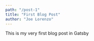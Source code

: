 ```yaml
---
path: "/post-1"
title: "First Blog Post"
author: "Joe Lorenzo"
---
```


This is my very first blog post in Gatsby